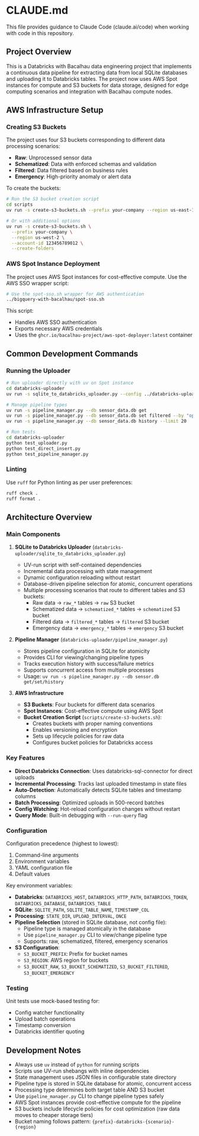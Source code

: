 # CLAUDE.md

This file provides guidance to Claude Code (claude.ai/code) when working with code in this repository.

## Project Overview

This is a Databricks with Bacalhau data engineering project that implements a continuous data pipeline for extracting data from local SQLite databases and uploading it to Databricks tables. The project now uses AWS Spot instances for compute and S3 buckets for data storage, designed for edge computing scenarios and integration with Bacalhau compute nodes.

## AWS Infrastructure Setup

### Creating S3 Buckets

The project uses four S3 buckets corresponding to different data processing scenarios:
- **Raw**: Unprocessed sensor data
- **Schematized**: Data with enforced schemas and validation
- **Filtered**: Data filtered based on business rules
- **Emergency**: High-priority anomaly or alert data

To create the buckets:

```bash
# Run the S3 bucket creation script
cd scripts
uv run -s create-s3-buckets.sh --prefix your-company --region us-east-1

# Or with additional options
uv run -s create-s3-buckets.sh \
  --prefix your-company \
  --region us-west-2 \
  --account-id 123456789012 \
  --create-folders
```

### AWS Spot Instance Deployment

The project uses AWS Spot instances for cost-effective compute. Use the AWS SSO wrapper script:

```bash
# Use the spot-sso.sh wrapper for AWS authentication
../bigquery-with-bacalhau/spot-sso.sh
```

This script:
- Handles AWS SSO authentication
- Exports necessary AWS credentials
- Uses the `ghcr.io/bacalhau-project/aws-spot-deployer:latest` container

## Common Development Commands

### Running the Uploader

```bash
# Run uploader directly with uv on Spot instance
cd databricks-uploader
uv run -s sqlite_to_databricks_uploader.py --config ../databricks-uploader-config.yaml

# Manage pipeline types
uv run -s pipeline_manager.py --db sensor_data.db get
uv run -s pipeline_manager.py --db sensor_data.db set filtered --by "ops_team"
uv run -s pipeline_manager.py --db sensor_data.db history --limit 20

# Run tests
cd databricks-uploader
python test_uploader.py
python test_direct_insert.py
python test_pipeline_manager.py
```

### Linting

Use `ruff` for Python linting as per user preferences:
```bash
ruff check .
ruff format .
```

## Architecture Overview

### Main Components

1. **SQLite to Databricks Uploader** (`databricks-uploader/sqlite_to_databricks_uploader.py`)
   - UV-run script with self-contained dependencies
   - Incremental data processing with state management
   - Dynamic configuration reloading without restart
   - Database-driven pipeline selection for atomic, concurrent operations
   - Multiple processing scenarios that route to different tables and S3 buckets:
     - Raw data → `raw_*` tables → `raw` S3 bucket
     - Schematized data → `schematized_*` tables → `schematized` S3 bucket
     - Filtered data → `filtered_*` tables → `filtered` S3 bucket
     - Emergency data → `emergency_*` tables → `emergency` S3 bucket

2. **Pipeline Manager** (`databricks-uploader/pipeline_manager.py`)
   - Stores pipeline configuration in SQLite for atomicity
   - Provides CLI for viewing/changing pipeline types
   - Tracks execution history with success/failure metrics
   - Supports concurrent access from multiple processes
   - Usage: `uv run -s pipeline_manager.py --db sensor.db get/set/history`

2. **AWS Infrastructure** 
   - **S3 Buckets**: Four buckets for different data scenarios
   - **Spot Instances**: Cost-effective compute using AWS Spot
   - **Bucket Creation Script** (`scripts/create-s3-buckets.sh`):
     - Creates buckets with proper naming conventions
     - Enables versioning and encryption
     - Sets up lifecycle policies for raw data
     - Configures bucket policies for Databricks access

### Key Features

- **Direct Databricks Connection**: Uses databricks-sql-connector for direct uploads
- **Incremental Processing**: Tracks last uploaded timestamp in state files
- **Auto-Detection**: Automatically detects SQLite tables and timestamp columns
- **Batch Processing**: Optimized uploads in 500-record batches
- **Config Watching**: Hot-reload configuration changes without restart
- **Query Mode**: Built-in debugging with `--run-query` flag

### Configuration

Configuration precedence (highest to lowest):
1. Command-line arguments
2. Environment variables
3. YAML configuration file
4. Default values

Key environment variables:
- **Databricks**: `DATABRICKS_HOST`, `DATABRICKS_HTTP_PATH`, `DATABRICKS_TOKEN`, `DATABRICKS_DATABASE`, `DATABRICKS_TABLE`
- **SQLite**: `SQLITE_PATH`, `SQLITE_TABLE_NAME`, `TIMESTAMP_COL`
- **Processing**: `STATE_DIR`, `UPLOAD_INTERVAL`, `ONCE`
- **Pipeline Selection** (stored in SQLite database, not config file):
  - Pipeline type is managed atomically in the database
  - Use `pipeline_manager.py` CLI to view/change pipeline type
  - Supports: raw, schematized, filtered, emergency scenarios
- **S3 Configuration**:
  - `S3_BUCKET_PREFIX`: Prefix for bucket names
  - `S3_REGION`: AWS region for buckets
  - `S3_BUCKET_RAW`, `S3_BUCKET_SCHEMATIZED`, `S3_BUCKET_FILTERED`, `S3_BUCKET_EMERGENCY`

### Testing

Unit tests use mock-based testing for:
- Config watcher functionality
- Upload batch operations
- Timestamp conversion
- Databricks identifier quoting

## Development Notes

- Always use `uv` instead of `python` for running scripts
- Scripts use UV-run shebangs with inline dependencies
- State management uses JSON files in configurable state directory
- Pipeline type is stored in SQLite database for atomic, concurrent access
- Processing type determines both target table AND S3 bucket
- Use `pipeline_manager.py` CLI to change pipeline types safely
- AWS Spot instances provide cost-effective compute for the pipeline
- S3 buckets include lifecycle policies for cost optimization (raw data moves to cheaper storage tiers)
- Bucket naming follows pattern: `{prefix}-databricks-{scenario}-{region}`